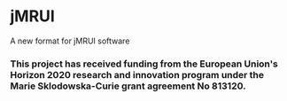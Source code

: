 # jMRUI
A new format for jMRUI software

### This project has received funding from the European Union's Horizon 2020 research and innovation program under the Marie Sklodowska-Curie grant agreement No 813120.
